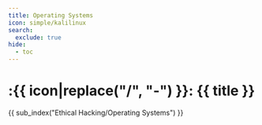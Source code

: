 ```yaml
---
title: Operating Systems
icon: simple/kalilinux
search:
  exclude: true
hide:
  - toc
---
```


# :{{ icon|replace("/", "-") }}: {{ title }}

{{ sub_index("Ethical Hacking/Operating Systems") }}
